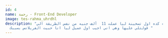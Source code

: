 ```yaml
---
id: 4
name: رحمة - Front-End Developer
image: tes-rahma_uhrdhl
description: "بص بقي ده كده اول تسخينة ليا عملت 11  ألف جنيه من نفس الطريقة الي
  قولتلي عليها وهي اني اجيب اول عميل ليا انا حبيت الفريلانس بسببك "
---
```

